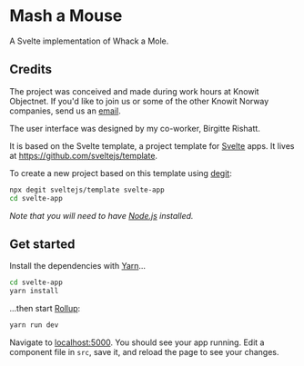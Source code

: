 # Mash a Mouse

A Svelte implementation of Whack a Mole.

## Credits

The project was conceived and made during work hours at Knowit Objectnet. If you'd like to join us or some of the other Knowit Norway companies, send us an [email](mailto:hei@knowit.no).

The user interface was designed by my co-worker, Birgitte Rishatt.

It is based on the Svelte template, a project template for [Svelte](https://svelte.dev) apps. It
lives at https://github.com/sveltejs/template.

To create a new project based on this template using [degit](https://github.com/Rich-Harris/degit):

```bash
npx degit sveltejs/template svelte-app
cd svelte-app
```

*Note that you will need to have [Node.js](https://nodejs.org) installed.*


## Get started

Install the dependencies with [Yarn](https://yarnpkg.com/)...

```bash
cd svelte-app
yarn install
```

...then start [Rollup](https://rollupjs.org):

```bash
yarn run dev
```

Navigate to [localhost:5000](http://localhost:5000). You should see your app running. Edit a
component file in `src`, save it, and reload the page to see your changes.
